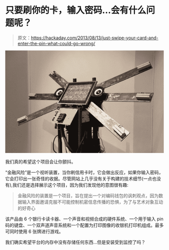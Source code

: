 # 只要刷你的卡，输入密码…会有什么问题呢？

> 原文：<https://hackaday.com/2013/08/13/just-swipe-your-card-and-enter-the-pin-what-could-go-wrong/>

[![](img/c7bac5bbf838fc1bc811aaf258955db9.png)](http://hackaday.com/wp-content/uploads/2013/08/4.jpg)

我们真的希望这个项目会让你颤抖。

“金融风险”是一个视听装置，当你刷信用卡时，它会做出反应，如果你输入密码，它会打印出一张奇怪的收据。尽管网站上几乎没有关于构建的技术细节(一点也没有),我们还是选择展示这个项目，因为我们发现他的意图很有趣:

> 金融风险的装置是一个项目，旨在提出一个对编码钱包的讽刺观点，因为数据输入界面邀请克服不可能控制机密信息传播的恐惧，为了与艺术对象互动的好奇心

该产品由 6 个银行卡读卡器、一个声音和视频合成的硬件系统、一个用于输入 pin 码的键盘、一个双声道声音系统和一个配置为打印图像的收银机打印机组成。最多可同时使用 6 张牌进行游戏。

我们确实希望平台的内存中没有存储任何东西…但是安装受到监控了吗？